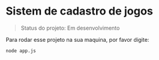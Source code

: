 # Sistem de cadastro de jogos

> Status do projeto: Em desenvolvimento

Para rodar esse projeto na sua maquina, por favor digite:

```
node app.js
```
